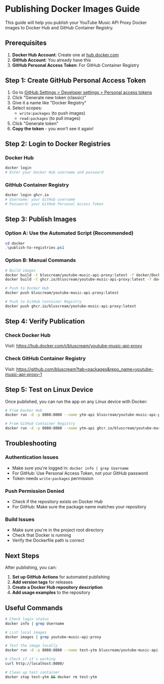 # Publishing Docker Images Guide

This guide will help you publish your YouTube Music API Proxy Docker images to Docker Hub and GitHub Container Registry.

## Prerequisites

1. **Docker Hub Account**: Create one at [hub.docker.com](https://hub.docker.com)
2. **GitHub Account**: You already have this
3. **GitHub Personal Access Token**: For GitHub Container Registry

## Step 1: Create GitHub Personal Access Token

1. Go to [GitHub Settings > Developer settings > Personal access tokens](https://github.com/settings/tokens)
2. Click "Generate new token (classic)"
3. Give it a name like "Docker Registry"
4. Select scopes:
   - `write:packages` (to push images)
   - `read:packages` (to pull images)
5. Click "Generate token"
6. **Copy the token** - you won't see it again!

## Step 2: Login to Docker Registries

### Docker Hub
```bash
docker login
# Enter your Docker Hub username and password
```

### GitHub Container Registry
```bash
docker login ghcr.io
# Username: your GitHub username
# Password: your GitHub Personal Access Token
```

## Step 3: Publish Images

### Option A: Use the Automated Script (Recommended)

```powershell
cd docker
.\publish-to-registries.ps1
```

### Option B: Manual Commands

```bash
# Build images
docker build -t bluscream/youtube-music-api-proxy:latest -f docker/Dockerfile .
docker build -t ghcr.io/bluscream/youtube-music-api-proxy:latest -f docker/Dockerfile .

# Push to Docker Hub
docker push bluscream/youtube-music-api-proxy:latest

# Push to GitHub Container Registry
docker push ghcr.io/bluscream/youtube-music-api-proxy:latest
```

## Step 4: Verify Publication

### Check Docker Hub
Visit: https://hub.docker.com/r/bluscream/youtube-music-api-proxy

### Check GitHub Container Registry
Visit: https://github.com/bluscream?tab=packages&repo_name=youtube-music-api-proxy-1

## Step 5: Test on Linux Device

Once published, you can run the app on any Linux device with Docker:

```bash
# From Docker Hub
docker run -d -p 8080:8080 --name ytm-api bluscream/youtube-music-api-proxy:latest

# From GitHub Container Registry
docker run -d -p 8080:8080 --name ytm-api ghcr.io/bluscream/youtube-music-api-proxy:latest
```

## Troubleshooting

### Authentication Issues
- Make sure you're logged in: `docker info | grep Username`
- For GitHub: Use Personal Access Token, not your GitHub password
- Token needs `write:packages` permission

### Push Permission Denied
- Check if the repository exists on Docker Hub
- For GitHub: Make sure the package name matches your repository

### Build Issues
- Make sure you're in the project root directory
- Check that Docker is running
- Verify the Dockerfile path is correct

## Next Steps

After publishing, you can:

1. **Set up GitHub Actions** for automated publishing
2. **Add version tags** for releases
3. **Create a Docker Hub repository description**
4. **Add usage examples** to the repository

## Useful Commands

```bash
# Check login status
docker info | grep Username

# List local images
docker images | grep youtube-music-api-proxy

# Test the image locally
docker run -d -p 8080:8080 --name test-ytm bluscream/youtube-music-api-proxy:latest

# Check if it's working
curl http://localhost:8080/

# Clean up test container
docker stop test-ytm && docker rm test-ytm
``` 